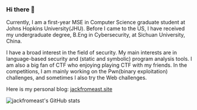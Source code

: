 ### Hi there 👋

<!--
**jackfromeast/jackfromeast** is a ✨ _special_ ✨ repository because its `README.md` (this file) appears on your GitHub profile.

Here are some ideas to get you started:

- 🔭 I’m currently working on ...
- 🌱 I’m currently learning ...
- 👯 I’m looking to collaborate on ...
- 🤔 I’m looking for help with ...
- 💬 Ask me about ...
- 📫 How to reach me: ...
- 😄 Pronouns: ...
- ⚡ Fun fact: ...
-->

Currently, I am a first-year MSE in Computer Science graduate student at Johns Hopkins University(JHU). Before I came to the US, I have received my undergraduate degree, B.Eng in Cybersecurity, at Sichuan University, China.

I have a broad interest in the field of security. My main interests are in language-based security and (static and symbolic) program analysis tools. I am also a big fan of CTF who enjoying playing CTF with my friends. In the competitions, I am mainly working on the Pwn(binary exploitation) challenges, and sometimes I also try the Web challenges.

Here is my personal blog: [jackfromeast.site](https://jackfromeast.site)

![jackfromeast's GitHub stats](https://github-readme-stats.vercel.app/api?username=jackfromeast&show_icons=true&theme=dracula)
